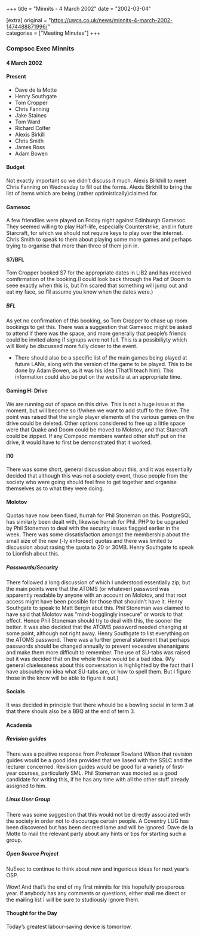+++
title = "Minnits - 4 March 2002"
date = "2002-03-04"

[extra]
original = "https://uwcs.co.uk/news/minnits-4-march-2002-1474488871996/"    
categories = ["Meeting Minutes"]
+++

### Compsoc Exec Minnits

#### 4 March 2002

#### Present

  - Dave de la Motte
  - Henry Southgate
  - Tom Cropper
  - Chris Fanning
  - Jake Staines
  - Tom Ward
  - Richard Colfer
  - Alexis Birkill
  - Chris Smith
  - James Ross
  - Adam Bowen

#### Budget

Not exactly important so we didn’t discuss it much. Alexis Birkhill to meet Chris Fanning on Wednesday to fill out the forms. Alexis Birkhill to bring the list of items which are being (rather optimistically)claimed for.

#### Gamesoc

A few friendlies were played on Friday night against Edinburgh Gamesoc. They seemed willing to play Half-life, especially Counterstrike, and in future Starcraft, for which we should not require keys to play over the internet. Chris Smith to speak to them about playing some more games and perhaps trying to organise that more than three of them join in.

#### S7/BFL

Tom Cropper booked S7 for the appropriate dates in LIB2 and has received comfirmation of the booking.(I could look back through the Pad of Doom to seee exactly when this is, but I’m scared that something will jump out and eat my face, so I’ll assume you know when the dates were.)

##### BFL

As yet no confirmation of this booking, so Tom Cropper to chase up room bookings to get this. There was a suggestion that Gamesoc might be asked to attend if there was the space, and more generally that people’s friends could be invited along if signups were not full. This is a possibiliyty which will likely be discussed more fully closer to the event.

  - There should also be a specific list of the main games being played at future LANs, along with the version of the game to be played. This to be done by Adam Bowen, as it was his idea (That’ll teach him). This information could also be put on the website at an appropriate time.

#### Gaming H: Drive

We are running out of space on this drive. This is not a huge issue at the moment, but will become so if/when we want to add stuff to the drive. The point was raised that the single player elements of the various games on the drive could be deleted. Other options considered to free up a little space were that Quake and Doom could be moved to Molotov, and that Starcraft could be zipped. If any Compsoc members wanted other stuff put on the drive, it would have to first be demonstrated that it worked.

#### I10

There was some short, general discussion about this, and it was essentially decided that although this was not a society event, those people from the society who were going should feel free to get together and organise themselves as to what they were doing.

#### Molotov

Quotas have now been fixed, hurrah for Phil Stoneman on this. PostgreSQL has similarly been dealt with, likewise hurrah for Phil. PHP to be upgraded by Phil Stoneman to deal with the security issues flagged earlier in the week. There was some dissatisfaction amongst the membership about the small size of the new (-ly enforced) quotas and there was limited to discussion about rasing the quota to 20 or 30MB. Henry Southgate to speak to Lionfish about this.

##### Passwords/Security

There followed a long discussion of which I understood essentially zip, but the main points were that the ATOMS (or whatever) password was apparently readable by anyone with an account on Molotov, and that root access might have been possible for those that shouldn’t have it. Henry Southgate to speak to Matt Bergin abut this. Phil Stoneman was claimed to have said that Molotov was “mind-bogglingly insecure” or words to that effect. Hence Phil Stoneman should try to deal with this, the sooner the better. It was also decided that the ATOMS password needed changing at some point, although not right away. Henry Southgate to list everything on the ATOMS password. There was a further general statement that perhaps passwords should be changed annually to prevent excessive shenanigans and make them more difficult to remember. The use of SU-tabs was raised but it was decided that on the whole these would be a bad idea. (My general cluelessness about this conversation is highlighted by the fact that I have absoutely no idea what SU-tabs are, or how to spell them. But I figure those in the know will be able to figure it out.)

#### Socials

It was decided in principle that there whould be a bowling social in term 3 at that there shouls also be a BBQ at the end of term 3.

#### Academia

##### Revision guides

There was a positive response from Professor Rowland Wilson that revision guides would be a good idea provided that we liased with the SSLC and the lecturer concerned. Revision guides would be good for a variety of first-year courses, particularly SML. Phil Stoneman was mooted as a good candidate for writing this, if he has any time with all the other stuff already assigned to him.

##### Linux User Group

There was some suggestion that this would not be directly associated with the society in order not to discourage certain people. A Coventry LUG has been discovered but has been decreed lame and will be ignored. Dave de la Motte to mail the relevant party about any hints or tips for starting such a group.

##### Open Source Project

NuExec to continue to think about new and ingenious ideas for next year’s OSP.

Wow\! And that’s the end of my first minnits for this hopefully prosperous year. If anybody has any comments or questions, either mail me direct or the mailing list I will be sure to studiously ignore them.

#### Thought for the Day

Today’s greatest labour-saving device is tomorrow.
